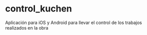 # control_kuchen
Aplicación para iOS y Android para llevar el control de los trabajos realizados en la obra
